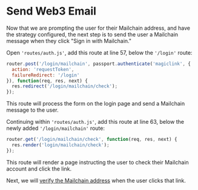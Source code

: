 # Send Web3 Email

Now that we are prompting the user for their Mailchain address, and have the
strategy configured, the next step is to send the user a Mailchain message when
they click "Sign in with Mailchain."

Open `'routes/auth.js'`, add this route at line 57, below the `'/login'` route:

```js
router.post('/login/mailchain', passport.authenticate('magiclink', {
  action: 'requestToken',
  failureRedirect: '/login'
}), function(req, res, next) {
  res.redirect('/login/mailchain/check');
});
```

This route will process the form on the login page and send a Mailchain message to
the user.

Continuing within `'routes/auth.js'`, add this route at line 63, below the newly
added `'/login/mailchain'` route:

```js
router.get('/login/mailchain/check', function(req, res, next) {
  res.render('login/mailchain/check');
});
```

This route will render a page instructing the user to check their Mailchain account
and click the link.

Next, we will [verify the Mailchain address](../verify/) when the user clicks that link.
